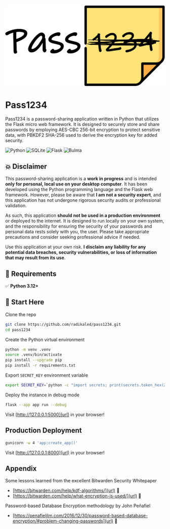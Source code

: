 ![Logo](app/static/img/pass1234.png)

# Pass1234

Pass1234 is a password-sharing application written in Python that utilizes the Flask micro web framework. It is designed to securely store and share passwords by employing AES-CBC 256-bit encryption to protect sensitive data, with PBKDF2 SHA-256 used to derive the encryption key for added security.

![Python](https://img.shields.io/badge/python-3670A0?style=for-the-badge&logo=python&logoColor=ffdd54)
![SQLite](https://img.shields.io/badge/sqlite-%2307405e.svg?style=for-the-badge&logo=sqlite&logoColor=white)
![Flask](https://img.shields.io/badge/flask-%23000.svg?style=for-the-badge&logo=flask&logoColor=white)
![Bulma](https://img.shields.io/badge/bulma-00D0B1?style=for-the-badge&logo=bulma&logoColor=white)

## :boom: Disclaimer

This password-sharing application is a **work in progress** and is intended **only for personal, local use on your desktop computer**. It has been developed using the Python programming language and the Flask web framework. However, please be aware that **I am not a security expert**, and this application has not undergone rigorous security audits or professional validation.

As such, this application **should not be used in a production environment** or deployed to the internet. It is designed to run locally on your own system, and the responsibility for ensuring the security of your passwords and personal data rests solely with you, the user. Please take appropriate precautions and consider seeking professional advice if needed.

Use this application at your own risk. **I disclaim any liability for any potential data breaches, security vulnerabilities, or loss of information that may result from its use**.

## :nut_and_bolt: Requirements

:white_check_mark: **Python 3.12+**

## 🔰 Start Here
Clone the repo
```bash
git clone https://github.com/radikaled/pass1234.git
cd pass1234
```
Create the Python virtual environment
```bash
python -m venv .venv
source .venv/bin/activate
pip install --upgrade pip
pip install -r requirements.txt
```
Export `SECRET_KEY` environment variable
```bash
export SECRET_KEY=`python -c "import secrets; print(secrets.token_hex(24))"`
```
Deploy the instance in debug mode
```bash
flask --app app run --debug
```
Visit [http://127.0.0.1:5000](url) in your browser!

## Production Deployment
```bash
gunicorn -w 4 'app:create_app()'
```
Visit [http://127.0.0.1:8000](url) in your browser!

## Appendix

Some lessons learned from the excellent Bitwarden Security Whitepaper

- [https://bitwarden.com/help/kdf-algorithms/](url) :blue_book:
- [https://bitwarden.com/help/what-encryption-is-used/](url) :blue_book:

Password-based Database Encryption methodology by John Peñafiel

- [https://penafieljlm.com/2016/12/30/password-based-database-encryption/#problem-changing-passwords](url) :blue_book:
